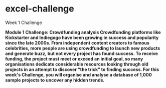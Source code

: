 # excel-challenge
Week 1 Challenge

<b> Module 1 Challenge: Crowdfunding analysis <b> 
Crowdfunding platforms like Kickstarter and Indiegogo have been growing in success and popularity since the late 2000s. From independent content creators to famous celebrities, more people are using crowdfunding to launch new products and generate buzz, but not every project has found success.
To receive funding, the project must meet or exceed an initial goal, so many organisations dedicate considerable resources looking through old projects in an attempt to discover “the trick” to finding success. For this week's Challenge, you will organise and analyse a database of 1,000 sample projects to uncover any hidden trends.
